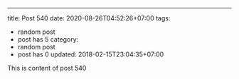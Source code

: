 ---
title: Post 540
date: 2020-08-26T04:52:26+07:00
tags:
  - random post
  - post has 5
category:
  - random post
  - post has 0
updated: 2018-02-15T23:04:35+07:00

This is content of post 540